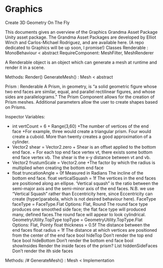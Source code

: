 # Graphics
Create 3D Geometry On The Fly

This documents gives an overview of the Graphics Grandma Asset Package Unity asset package. The Grandma Asset Packages are developed by Elliot Winch and Carlos-Michael Rodriguez, and are available here. (A repo dedicated to Graphics will be up soon, I promise!)
Classes
Renderable : MonoBehaviour < abstract
RequireComponent: MeshFilter, MeshRenderer

A Renderable object is an object which can generate a mesh at runtime and render it in a scene. 

Methods:
Render()
GenerateMesh() : Mesh < abstract

Prism : Renderable 
A Prism, in geometry, is “a solid geometric figure whose two end faces are similar, equal, and parallel rectilinear figures, and whose sides are parallelograms.” The Prism Component allows for the creation of Prism meshes. Additional parameters allow the user to create shapes based on Prisms.

Inspector Variables: 
 + int vertCount = 6
        + Range(3,60)
        +The number of vertices of the end face
        +For example, three would create a triangular prism. Four would create a cuboid. More than twenty creates a good approximation of a cylinder.
+ Vector2 shear = Vector2.zero
        + Shear is an offset applied to the bottom end face.
        + For each top end face vertex vt, there exists some bottom end face vertex vb. The shear is the x-y distance between vt and vb.
+ Vector2 frustumScale = Vector2.one
        +The factor by which the radius is multiplied when creating the bottom end face
+ float truncationAngle = 0f
Measured in Radians
The incline of the bottom end face.
        float verticalSquash = 1f
The vertices in the end faces are positioned along an ellipse. ‘Vertical squash” is the ratio between the semi-major axis and the semi-minor axis of the end faces. N.B. we use “Vertical Squash” rather than Eccentricity here, since Eccentricity can create (hyper)parabola, which is not desired behaviour here). 
        FaceType faceType = FaceType.Flat
Options: Flat, Round
The round face type produces one smoothed side face; the flat face type will produced many, defined faces.The round face will appear to look cylindrical. 
        GeometryUtility.TopType topType = GeometryUtility.TopType.Flat
Options: Flat, Pointy
        float thickness = 0.5f
The distance between the end faces
        float radius = 1f
The distance at which vertices are positioned from the center of the end face
        bool hideTop
Don’t render the top end face
        bool hideBottom
Don’t render the bottom end face
        bool showInsides
Render the inside faces of the prism?
        List<int> hiddenSideFaces
Don’t render the ith side faces


Methods:
/# GenerateMesh() : Mesh < Implementation
